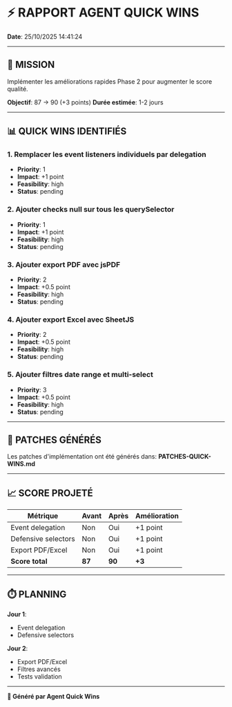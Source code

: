 # ⚡ RAPPORT AGENT QUICK WINS

**Date**: 25/10/2025 14:41:24

---

## 🎯 MISSION

Implémenter les améliorations rapides Phase 2 pour augmenter le score qualité.

**Objectif**: 87 → 90 (+3 points)
**Durée estimée**: 1-2 jours

---

## 📊 QUICK WINS IDENTIFIÉS


### 1. Remplacer les event listeners individuels par delegation

- **Priority**: 1
- **Impact**: +1 point
- **Feasibility**: high
- **Status**: pending


### 2. Ajouter checks null sur tous les querySelector

- **Priority**: 1
- **Impact**: +1 point
- **Feasibility**: high
- **Status**: pending


### 3. Ajouter export PDF avec jsPDF

- **Priority**: 2
- **Impact**: +0.5 point
- **Feasibility**: high
- **Status**: pending


### 4. Ajouter export Excel avec SheetJS

- **Priority**: 2
- **Impact**: +0.5 point
- **Feasibility**: high
- **Status**: pending


### 5. Ajouter filtres date range et multi-select

- **Priority**: 3
- **Impact**: +0.5 point
- **Feasibility**: high
- **Status**: pending


---

## 🔧 PATCHES GÉNÉRÉS

Les patches d'implémentation ont été générés dans:
**PATCHES-QUICK-WINS.md**

---

## 📈 SCORE PROJETÉ

| Métrique | Avant | Après | Amélioration |
|----------|-------|-------|--------------|
| Event delegation | Non | Oui | +1 point |
| Defensive selectors | Non | Oui | +1 point |
| Export PDF/Excel | Non | Oui | +1 point |
| **Score total** | **87** | **90** | **+3** |

---

## ⏱️ PLANNING

**Jour 1**:
- Event delegation
- Defensive selectors

**Jour 2**:
- Export PDF/Excel
- Filtres avancés
- Tests validation

---

**🤖 Généré par Agent Quick Wins**

